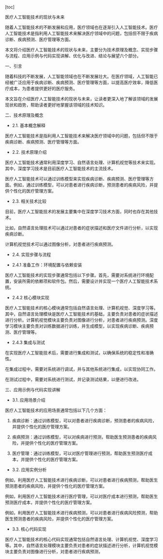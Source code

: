 
[toc]                    
                
                
医疗人工智能技术的现状与未来

随着人工智能技术的不断发展和应用，医疗领域也在逐渐引入人工智能技术。医疗人工智能技术是指利用人工智能技术来解决医疗领域中的问题，包括但不限于疾病诊断、疾病预测、医疗管理等方面。

本文将介绍医疗人工智能技术的现状与未来，主要分为技术原理及概念、实现步骤与流程、应用示例与代码实现讲解、优化与改进、结论与展望六个部分。

一、引言

随着科技的不断发展，人工智能领域也在不断发展壮大。在医疗领域，人工智能已经被广泛应用于疾病诊断、疾病预测、医疗管理等方面，以提高医疗效率，降低医疗成本，为患者提供更好的医疗服务。

本文旨在介绍医疗人工智能技术的现状与未来，让读者更深入地了解该领域的发展现状和趋势，帮助读者更好地掌握该领域的技术知识。

二、技术原理及概念

- 2.1. 基本概念解释

医疗人工智能技术是指利用人工智能技术来解决医疗领域中的问题，包括但不限于疾病诊断、疾病预测、医疗管理等方面。

- 2.2. 技术原理介绍

医疗人工智能技术通常利用深度学习、自然语言处理、计算机视觉等技术来实现。其中，深度学习技术是目前医疗人工智能技术的主流技术。

医疗人工智能技术可以通过训练模型来实现疾病诊断、疾病预测、医疗管理等方面。例如，通过训练模型，可以对患者进行疾病诊断，预测患者的疾病风险，并提供个性化的医疗管理方案。

- 2.3. 相关技术比较

目前，医疗人工智能技术的发展主要集中在深度学习技术方面，同时也存在其他技术。

比如，自然语言处理技术可以通过对患者的症状描述和医疗文件进行分析，以实现疾病诊断。

计算机视觉技术可以通过图像分析，对患者进行疾病预测。

- 2.4. 实现步骤与流程

- 2.4.1 准备工作：环境配置与依赖安装

医疗人工智能技术的实现步骤通常包括以下步骤。首先，需要对系统进行环境配置，安装所需的依赖项和软件包。然后，需要设计并实现一个医疗人工智能技术系统。

- 2.4.2 核心模块实现

医疗人工智能技术的核心模块通常包括自然语言处理、计算机视觉、深度学习等。其中，自然语言处理模块是医疗人工智能技术的基础，主要负责对患者的症状描述进行分析。计算机视觉模块主要负责对图像进行分析，对患者进行疾病预测。深度学习模块主要负责对训练数据进行训练，并生成模型，以实现疾病诊断、疾病预测、医疗管理等。

- 2.4.3 集成与测试

在实现医疗人工智能技术后，需要进行集成和测试，以确保系统的稳定性和准确性。

在集成过程中，需要对系统进行调试，并与其他系统进行集成，以实现协同工作。

在测试过程中，需要对系统进行测试，并记录测试结果，以便进行改进。

三、应用示例与代码实现讲解

- 3.1. 应用场景介绍

医疗人工智能技术的应用场景通常包括以下几个方面：

1. 疾病诊断：通过训练模型，可以对患者进行疾病诊断，预测患者的疾病风险，并提供个性化的医疗管理方案。

2. 疾病预测：通过训练模型，可以对疾病进行预测，帮助医生预测患者的疾病风险，并提供个性化的医疗管理方案。

3. 医疗管理：通过训练模型，可以对医疗管理进行预测，帮助医生预测医疗成本，并提供个性化的医疗管理方案。

- 3.2. 应用实例分析

例如，利用医疗人工智能技术进行疾病诊断，可以对患者进行疾病预测，帮助医生预测患者的疾病风险，并提供个性化的医疗管理方案。

例如，利用医疗人工智能技术进行医疗管理，可以对医疗成本进行预测，帮助医生预测医疗成本，并提供个性化的医疗管理方案。

例如，利用医疗人工智能技术进行疾病预测，可以对患者进行疾病风险预测，帮助医生预测患者的疾病风险，并提供个性化的医疗管理方案。

- 3.3. 核心代码实现

医疗人工智能技术的核心代码实现通常包括自然语言处理、计算机视觉、深度学习等。其中，自然语言处理模块主要负责对患者的症状描述进行分析，计算机视觉模块主要负责对图像进行分析，对患者进行疾病预测，

